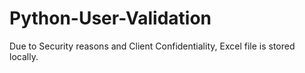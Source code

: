 # Python-User-Validation
Due to Security reasons and Client Confidentiality, Excel file is stored locally.
